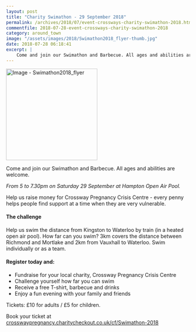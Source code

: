 ```yaml
---
layout: post
title: "Charity Swimathon - 29 September 2018"
permalink: /archives/2018/07/event-crossways-charity-swimathon-2018.html
commentfile: 2018-07-28-event-crossways-charity-swimathon-2018
category: around_town
image: "/assets/images/2018/Swimathon2018_flyer-thumb.jpg"
date: 2018-07-28 06:18:41
excerpt: |
    Come and join our Swimathon and Barbecue. All ages and abilities are welcome.  Help us raise money for Crossway Pregnancy Crisis Centre - every penny helps people find support at a time when they are very vulnerable.
---
```


<a href="/assets/images/2018/Swimathon2018_flyer.jpg" title="Click for a larger image"><img src="/assets/images/2018/Swimathon2018_flyer-thumb.jpg" width="250" alt="Image - Swimathon2018_flyer"  class="photo right"/></a>

Come and join our Swimathon and Barbecue. All ages and abilities are welcome.

*From 5 to 7.30pm on Saturday 29 September at Hampton Open Air Pool.*

Help us raise money for Crossway Pregnancy Crisis Centre - every penny helps people find support at a time when they are very vulnerable.

#### The challenge

Help us swim the distance from Kingston to Waterloo by train (in a heated open air pool).  How far can you swim? 3km covers the distance between Richmond and Mortlake and 2km from Vauxhall to Waterloo.  Swim individually or as a team.

#### Register today and:

* Fundraise for your local charity, Crossway Pregnancy Crisis Centre
* Challenge yourself how far you can swim
* Receive a free T-shirt, barbecue and drinks
* Enjoy a fun evening with your family and friends

Tickets: &pound;10 for adults / &pound;5 for children.

Book your ticket at [crosswaypregnancy.charitycheckout.co.uk/cf/Swimathon-2018](https://crosswaypregnancy.charitycheckout.co.uk/cf/Swimathon-2018)
